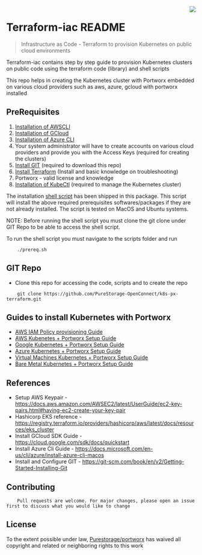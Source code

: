 <img src="icon.png" align="right" />

# Terraform-iac README

> Infrastructure as Code - Terraform to provision Kubernetes on public cloud environments


Terraform-iac contains step by step guide to provision Kubernetes clusters on public code using the terraform code (library) and shell scripts

This repo helps in creating the Kubernetes cluster with Portworx embedded on various cloud providers such as aws, azure, gcloud with portworx installed

## PreRequisites

1. [Installation of AWSCLI](https://docs.aws.amazon.com/cli/latest/userguide/getting-started-install.html)
2. [Installation of GCloud](https://cloud.google.com/sdk/docs/quickstart)
3. [Installation of Azure CLI](https://docs.microsoft.com/en-us/cli/azure/install-azure-cli)
4. Your system administrator will have to create accounts on various cloud providers and provide you with the Access Keys (required for creating the clusters)
5. [Install GIT](https://git-scm.com/book/en/v2/Getting-Started-Installing-Git) (required to download this repo)
6. [Install Terraform](https://learn.hashicorp.com/tutorials/terraform/install-cli) (Install and basic knowledge on troubleshooting)
7. Portworx - valid license and knowledge
8. [Installation of KubeCtl](https://kubernetes.io/docs/tasks/tools/) (required to manage the Kubernetes cluster)

The installation [shell script](https://github.com/PureStorage-OpenConnect/k8s-px-terraform/blob/master/scripts/prereq.sh) has been shipped in this package. This script will install the above required prerequisites softwares/packages if they are not already installed. The script is tested on MacOS and Ubuntu systems. 

NOTE: Before running the shell script you must clone the git clone under GIT Repo to be able to access the shell script.

To run the shell script you must navigate to the scripts folder and run

``` 
    ./prereq.sh 
```

## GIT Repo
- Clone this repo for accessing the code, scripts and to create the repo
``` 
    git clone https://github.com/PureStorage-OpenConnect/k8s-px-terraform.git
```

## Guides to install Kubernetes with Portworx

- [AWS IAM Policy provisioning Guide](https://github.com/PureStorage-OpenConnect/k8s-px-terraform/blob/master/docs/aws-admin/README.md)
- [AWS Kubenetes + Portworx Setup Guide](https://github.com/PureStorage-OpenConnect/k8s-px-terraform/blob/master/docs/awsEKS/README.md)
- [Google Kubernetes + Portworx Setup Guide](https://github.com/PureStorage-OpenConnect/k8s-px-terraform/blob/master/docs/gcloudGKE/README.md)
- [Azure Kubernetes + Portworx Setup Guide](https://github.com/PureStorage-OpenConnect/k8s-px-terraform/blob/master/docs/AzureAKS/README.md)
- [Virtual Machines Kubernetes + Portworx Setup Guide](https://github.com/PureStorage-OpenConnect/k8s-px-terraform/blob/master/docs/kubernetesOnVM/README.md)
- [Bare Metal Kubernetes + Portworx Setup Guide](https://github.com/PureStorage-OpenConnect/k8s-px-terraform/blob/master/docs/baremetal/README.md)

## References

- Setup AWS Keypair - https://docs.aws.amazon.com/AWSEC2/latest/UserGuide/ec2-key-pairs.html#having-ec2-create-your-key-pair
- Hashicorp EKS reference - https://registry.terraform.io/providers/hashicorp/aws/latest/docs/resources/eks_cluster
- Install GCloud SDK Guide - https://cloud.google.com/sdk/docs/quickstart
- Install Azure Cli Guide - https://docs.microsoft.com/en-us/cli/azure/install-azure-cli-macos
- Install and Configure GIT - https://git-scm.com/book/en/v2/Getting-Started-Installing-Git


## Contributing
``` 
    Pull requests are welcome. For major changes, please open an issue first to discuss what you would like to change
```

## License

To the extent possible under law, [Purestorage/portworx](https://purestorage.com) has waived all copyright and related or neighboring rights to this work
